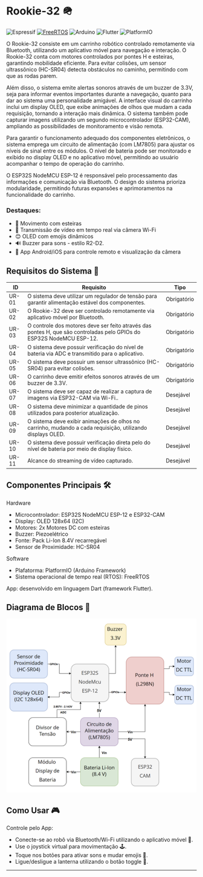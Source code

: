 # Rookie-32 🪖

![Espressif](https://img.shields.io/badge/espressif-E7352C.svg?style=for-the-badge&logo=espressif&logoColor=white)
[![FreeRTOS](https://img.shields.io/badge/FreeRTOS-7DC847?style=for-the-badge)](https://www.freertos.org/)
![Arduino](https://img.shields.io/badge/-Arduino-00979D?style=for-the-badge&logo=Arduino&logoColor=white)
![Flutter](https://img.shields.io/badge/Flutter-%2302569B.svg?style=for-the-badge&logo=Flutter&logoColor=white)
![PlatformIO](https://img.shields.io/badge/PlatformIO-%23222.svg?style=for-the-badge&logo=platformio&logoColor=%23f5822a)


O Rookie-32 consiste em um carrinho robótico controlado remotamente via Bluetooth, utilizando um aplicativo móvel para navegação e interação. O Rookie-32 conta com motores controlados por pontes H e esteiras, garantindo mobilidade eficiente. Para evitar colisões, um sensor ultrassônico (HC-SR04) detecta obstáculos no caminho, permitindo com que as rodas parem.

Além disso, o sistema emite alertas sonoros através de um buzzer de 3.3V, seja para informar eventos importantes durante a navegação, quanto para dar ao sistema uma personalidade amigável. A interface visual do carrinho inclui um display OLED, que exibe animações de olhos que mudam a cada requisição, tornando a interação mais dinâmica. O sistema também pode capturar imagens utilizando um segundo microcontrolador (ESP32-CAM), ampliando as possibilidades de monitoramento e visão remota.

Para garantir o funcionamento adequado dos componentes eletrônicos, o sistema emprega um circuito de alimentação (com LM7805) para ajustar os níveis de sinal entre os módulos. O nível de bateria pode ser monitorado e exibido no display OLED e no aplicativo móvel, permitindo ao usuário acompanhar o tempo de operação do carrinho.

O ESP32S NodeMCU ESP-12 é responsável pelo processamento das informações e comunicação via Bluetooth. O design do sistema prioriza modularidade, permitindo futuras expansões e aprimoramentos na funcionalidade do carrinho.

### Destaques:

- 🤖 Movimento com esteiras
- 📸 Transmissão de vídeo em tempo real via câmera Wi-Fi
- 😊 OLED com emojis dinâmicos
- 🔊 Buzzer para sons - estilo R2-D2.
- 📱 App Android/iOS para controle remoto e visualização da câmera

## Requisitos do Sistema 📝

| ID | Requisito | Tipo |
| --- | --- | --- |
| UR-01 | O sistema deve utilizar um regulador de tensão para garantir alimentação estável dos componentes. | Obrigatório |
| UR-02 | O Rookie-32 deve ser controlado remotamente via aplicativo móvel por Bluetooth. | Obrigatório |
| UR-03 | O controle dos motores deve ser feito através das pontes H, que são controladas pelo GPIOs do ESP32S NodeMCU ESP-12. | Obrigatório |
| UR-04 | O sistema deve possuir verificação do nível de bateria via ADC e transmitido para o aplicativo. | Obrigatório |
| UR-05 | O sistema deve possuir um sensor ultrassônico (HC-SR04) para evitar colisões. | Obrigatório |
| UR-06 | O carrinho deve emitir efeitos sonoros através de um buzzer de 3.3V. | Obrigatório |
| UR-07 | O sistema deve ser capaz de realizar a captura de imagens via ESP32-CAM via Wi-Fi.. | Desejável |
| UR-08 | O sistema deve minimizar a quantidade de pinos utilizados para posterior atualização. | Desejável |
| UR-09 | O sistema deve exibir animações de olhos no carrinho, mudando a cada requisição, utilizando displays OLED. | Desejável |
| UR-10 | O sistema deve possuir verificação direta pelo do nível de bateria por meio de display físico. | Desejável |
| UR-11 | Alcance do streaming de vídeo capturado. | Desejável |

## Componentes Principais 🛠

Hardware
- Microcontrolador: ESP32S NodeMCU ESP-12 e ESP32-CAM
- Display: OLED 128x64 (I2C)
- Motores: 2x Motores DC com esteiras
- Buzzer: Piezoelétrico
- Fonte: Pack Li-Ion 8.4V recarregável
- Sensor de Proximidade: HC-SR04

Software
- Plafatorma: PlatformIO (Arduino Framework)
- Sistema operacional de tempo real (RTOS): FreeRTOS

App: desenvolvido em linguagem Dart (framework Flutter).

## Diagrama de Blocos 🧊

![Diagrama de blocos feito via draw.io](./diagrama%20de%20blocos.png)

## Como Usar 🎮

Controle pelo App:
- Conecte-se ao robô via Bluetooth/Wi-Fi utilizando o aplicativo móvel 📲.
- Use o joystick virtual para movimentação 🕹️.
- Toque nos botões para ativar sons e mudar emojis 👀.
- Ligue/desligue a lanterna utilizando o botão toggle 🔦.

---

